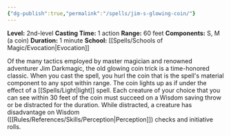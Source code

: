 ```yaml
---
{"dg-publish":true,"permalink":"/spells/jim-s-glowing-coin/"}
---
```


**Level:** 2nd-level
**Casting Time:** 1 action
**Range:** 60 feet
**Components:** S, M (a coin)
**Duration:** 1 minute
**School:** [[Spells/Schools of Magic/Evocation\|Evocation]]

Of the many tactics employed by master magician and renowned adventurer Jim Darkmagic, the old glowing coin trick is a time-honored classic. When you cast the spell, you hurl the coin that is the spell's material component to any spot within range. The coin lights up as if under the effect of a [[Spells/Light\|light]] spell. Each creature of your choice that you can see within 30 feet of the coin must succeed on a Wisdom saving throw or be distracted for the duration. While distracted, a creature has disadvantage on Wisdom ([[Rules/References/Skills/Perception\|Perception]]) checks and initiative rolls.